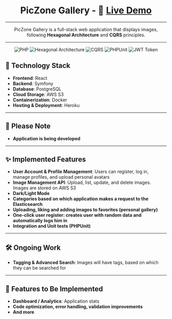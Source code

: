 <div align="center">

# PicZone Gallery -  🚀 [**Live Demo**](https://piczone-frontend-1ae9d9713646.herokuapp.com/)

---

<div align="center">

PicZone Gallery is a full-stack web application that displays images, following **Hexagonal Architecture** and **CQRS** principles.
</div>

---


![PHP](https://img.shields.io/badge/Language-PHP-777bb4?style=flat-square)
![Hexagonal Architecture](https://img.shields.io/badge/Architecture-Hexagonal-blue?style=flat-square)
![CQRS](https://img.shields.io/badge/Pattern-CQRS-green?style=flat-square)
![PHPUnit](https://img.shields.io/badge/Testing-PHPUnit-blue?style=flat-square)
![JWT Token](https://img.shields.io/badge/Auth-JWT-green?style=flat-square)

</div>



## 🔧 Technology Stack

- **Frontend**: React
- **Backend**: Symfony
- **Database**: PostgreSQL
- **Cloud Storage**: AWS S3
- **Containerization**: Docker
- **Hosting & Deployment**: Heroku 

---

## 🚧 Please Note

- **Application is being developed**

---

## ✨ Implemented Features

- **User Account & Profile Management**: Users can register, log in, manage profiles, and upload personal avatars
- **Image Management API**: Upload, list, update, and delete images. Images are stored on AWS S3
- **Dark/Light Mode**
- **Categories based on which application makes a request to the Elasticsearch**
- **Uploading, liking and adding images to favorites (personal gallery)**
- **One-click user register: creates user with random data and automatically logs him in**
- **Integration and Unit tests (PHPUnit)**

---

## 🛠️ Ongoing Work
- **Tagging & Advanced Search**: Images will have tags, based on which they can be searched for

---

## 🚀 Features to Be Implemented

- **Dashboard / Analytics**: Application stats
- **Code optimization, error handling, validation improvements**
- **And more**
